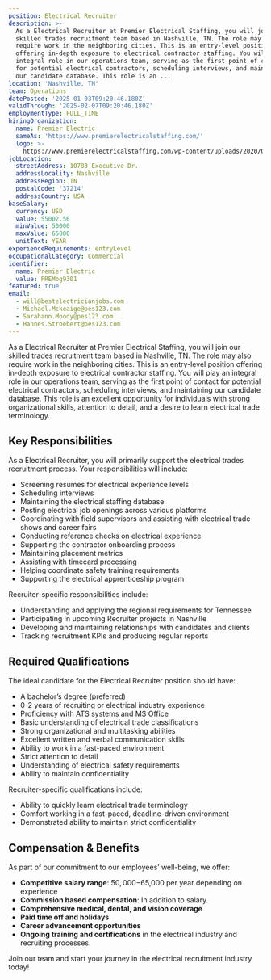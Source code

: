 ```yaml
---
position: Electrical Recruiter
description: >-
  As a Electrical Recruiter at Premier Electrical Staffing, you will join our
  skilled trades recruitment team based in Nashville, TN. The role may also
  require work in the neighboring cities. This is an entry-level position
  offering in-depth exposure to electrical contractor staffing. You will play an
  integral role in our operations team, serving as the first point of contact
  for potential electrical contractors, scheduling interviews, and maintaining
  our candidate database. This role is an ...
location: 'Nashville, TN'
team: Operations
datePosted: '2025-01-03T09:20:46.180Z'
validThrough: '2025-02-07T09:20:46.180Z'
employmentType: FULL_TIME
hiringOrganization:
  name: Premier Electric
  sameAs: 'https://www.premierelectricalstaffing.com/'
  logo: >-
    https://www.premierelectricalstaffing.com/wp-content/uploads/2020/05/Premier-Electrical-Staffing-logo.png
jobLocation:
  streetAddress: 10783 Executive Dr.
  addressLocality: Nashville
  addressRegion: TN
  postalCode: '37214'
  addressCountry: USA
baseSalary:
  currency: USD
  value: 55002.56
  minValue: 50000
  maxValue: 65000
  unitText: YEAR
experienceRequirements: entryLevel
occupationalCategory: Commercial
identifier:
  name: Premier Electric
  value: PREMbg9301
featured: true
email:
  - will@bestelectricianjobs.com
  - Michael.Mckeaige@pes123.com
  - Sarahann.Moody@pes123.com
  - Hannes.Stroebert@pes123.com
---
```




As a Electrical Recruiter at Premier Electrical Staffing, you will join our skilled trades recruitment team based in Nashville, TN. The role may also require work in the neighboring cities. This is an entry-level position offering in-depth exposure to electrical contractor staffing. You will play an integral role in our operations team, serving as the first point of contact for potential electrical contractors, scheduling interviews, and maintaining our candidate database. This role is an excellent opportunity for individuals with strong organizational skills, attention to detail, and a desire to learn electrical trade terminology. 

## Key Responsibilities
As a Electrical Recruiter, you will primarily support the electrical trades recruitment process. Your responsibilities will include:

- Screening resumes for electrical experience levels
- Scheduling interviews 
- Maintaining the electrical staffing database
- Posting electrical job openings across various platforms  
- Coordinating with field supervisors and assisting with electrical trade shows and career fairs
- Conducting reference checks on electrical experience 
- Supporting the contractor onboarding process 
- Maintaining placement metrics 
- Assisting with timecard processing 
- Helping coordinate safety training requirements 
- Supporting the electrical apprenticeship program

Recruiter-specific responsibilities include:
- Understanding and applying the regional requirements for Tennessee
- Participating in upcoming Recruiter projects in Nashville
- Developing and maintaining relationships with candidates and clients
- Tracking recruitment KPIs and producing regular reports

## Required Qualifications
The ideal candidate for the Electrical Recruiter position should have:

- A bachelor’s degree (preferred)
- 0-2 years of recruiting or electrical industry experience
- Proficiency with ATS systems and MS Office
- Basic understanding of electrical trade classifications
- Strong organizational and multitasking abilities
- Excellent written and verbal communication skills
- Ability to work in a fast-paced environment
- Strict attention to detail
- Understanding of electrical safety requirements 
- Ability to maintain confidentiality

Recruiter-specific qualifications include:
- Ability to quickly learn electrical trade terminology
- Comfort working in a fast-paced, deadline-driven environment
- Demonstrated ability to maintain strict confidentiality

## Compensation & Benefits
As part of our commitment to our employees’ well-being, we offer:

- **Competitive salary range**: $50,000-$65,000 per year depending on experience
- **Commission based compensation**: In addition to salary.
- **Comprehensive medical, dental, and vision coverage**
- **Paid time off and holidays**
- **Career advancement opportunities**
- **Ongoing training and certifications** in the electrical industry and recruiting processes.

Join our team and start your journey in the electrical recruitment industry today!
